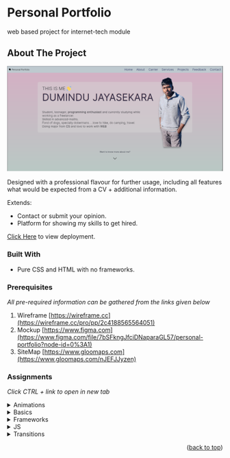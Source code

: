 <a name="readme-top"></a>
#  Personal Portfolio 
web based project for internet-tech module

## About The Project

![product-screenshot](/util/readme/portfolio.png)

Designed with a professional flavour for further usage, including all features what would be expected from a CV + additional information.

Extends:
* Contact or submit your opinion.
* Platform for showing my skills to get hired.

[Click Here](https://jayedumindu.github.io/portfolio/) to view deployment.

### Built With

* Pure CSS and HTML with no frameworks.

### Prerequisites

_All pre-required information can be gathered from the links given below_

1. Wireframe [https://wireframe.cc](https://wireframe.cc/pro/pp/2c4188565564051)
2. Mockup [https://www.figma.com](https://www.figma.com/file/7bSFkngJfciDNaparaGL57/personal-portfolio?node-id=0%3A1)
3. SiteMap [https://www.gloomaps.com](https://www.gloomaps.com/nJEFJJyzen)

### Assignments

_Click CTRL + link to open in new tab_

<details>
  <summary>Animations</summary>
  <ol>
    <li><a href="https://htmlpreview.github.io/?https://github.com/jayedumindu/My-Portfolio/blob/master/assignments/CSS/Animations/case_1/index.html" target="_blank">case-1</a></li>
    <li><a href="https://htmlpreview.github.io/?https://github.com/jayedumindu/My-Portfolio/blob/master/assignments/CSS/Animations/case_2/index.html">case-2</a></li>
    <li><a href="https://htmlpreview.github.io/?https://github.com/jayedumindu/My-Portfolio/blob/master/assignments/CSS/Animations/case_3/index.html">case-3</a></li>
    <li><a href="https://htmlpreview.github.io/?https://github.com/jayedumindu/My-Portfolio/blob/master/assignments/CSS/Animations/case_4/index.html">case-4</a></li>
  </ol>
</details>

<details>
  <summary>Basics</summary>
  <ol>
    <li><a href="https://htmlpreview.github.io/?https://github.com/jayedumindu/My-Portfolio/blob/master/assignments/CSS/Basics/case_1/index.html">case-1</a></li>
    <li><a href="https://htmlpreview.github.io/?https://github.com/jayedumindu/My-Portfolio/blob/master/assignments/CSS/Basics/case_2/index.html">case-2</a></li>
    <li><a href="https://htmlpreview.github.io/?https://github.com/jayedumindu/My-Portfolio/blob/master/assignments/CSS/Basics/case_3/index.html">case-3</a></li>
    <li><a href="https://htmlpreview.github.io/?https://github.com/jayedumindu/My-Portfolio/blob/master/assignments/CSS/Basics/case_4/index.html">case-4</a></li>
    <li><a href="https://htmlpreview.github.io/?https://github.com/jayedumindu/My-Portfolio/blob/master/assignments/CSS/Basics/case_5/index.html">case-5</a></li>
    <li><a href="https://htmlpreview.github.io/?https://github.com/jayedumindu/My-Portfolio/blob/master/assignments/CSS/Basics/case_6/index.html">case-6</a></li>
  </ol>
</details>
  
<details>
  <summary>Frameworks</summary>
  <a href="https://htmlpreview.github.io/?https://github.com/jayedumindu/My-Portfolio/blob/master/assignments/CSS/Frameworks/index.html">view deployment</a>
</details>
  
<details>
  <summary>JS</summary>
  <ol>
    <li><a href="https://htmlpreview.github.io/?https://github.com/jayedumindu/My-Portfolio/blob/master/assignments/CSS/JS/SPA/index.html">SPA</a></li>
  </ol>
</details>
  
<details>
  <summary>Transitions</summary>
  <ol>
    <li><a href="https://htmlpreview.github.io/?https://github.com/jayedumindu/My-Portfolio/blob/master/assignments/CSS/Transitions/case_1/index.html">case-1</a></li>
    <li><a href="https://htmlpreview.github.io/?https://github.com/jayedumindu/My-Portfolio/blob/master/assignments/CSS/Transitions/case_2/index.html">case-2</a></li>
  </ol>
</details>

<p align="right">(<a href="#readme-top">back to top</a>)</p>
